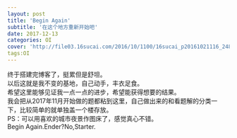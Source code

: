 ```yaml
---
layout: post    
title: 'Begin Again'    
subtitle: '在这个地方重新开始吧'    
date: 2017-12-13   
categories: OI    
cover: 'http://file03.16sucai.com/2016/10/1100/16sucai_p20161021116_248.JPG'    
tags:OI
---
```

终于搭建完博客了，挺累但是舒坦。    
以后这就是我不变的基地，自己动手，丰衣足食。    
希望这里能够见证我一点一点的进步，希望能获得想要的结果。    
我会把从2017年11月开始做的题都粘到这里，自己做出来的和看题解的分类一下，比较简单的就单独盖一个楼存放。    
PS：可以用喜欢的城市夜景作图床了，感觉真心不错。     
Begin Again.Ender?No,Starter.
